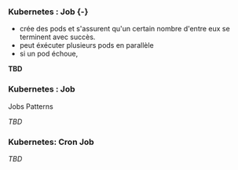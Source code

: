 ### Kubernetes : Job {-}

- crée des pods et s'assurent qu'un certain nombre d'entre eux se terminent avec succès.
- peut éxécuter plusieurs pods en parallèle
- si un pod échoue, 

**TBD**

### Kubernetes : Job

Jobs Patterns

*TBD*

### Kubernetes: Cron Job

*TBD*

